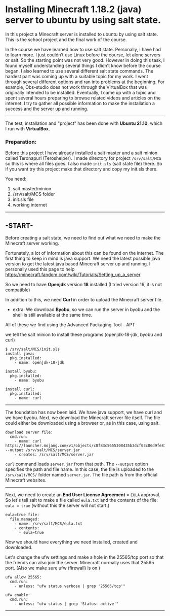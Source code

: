 # Installing Minecraft 1.18.2 (java) server to ubuntu by using salt state.

In this project a Minecraft server is installed to ubuntu by using salt state. This is the school project and the final work of the course.

In the course we have learned how to use salt state. Personally, I have had to learn more. I just couldn’t use Linux before the course, let alone servers or salt.
So the starting point was not very good. However in doing this task, I found myself understanding several things I didn’t know before the course began. I also learned to use several different salt state commands. The hardest part was coming up with a suitable topic for my work. I went through several different options and ran into problems at the beginning. For example, Obs-studio does not work through the VirtualBox that was originally intended to be installed. Eventually, I came up with a topic and spent several hours preparing to browse related videos and articles on the internet. I try to gather all possible information to make the installation a success and the server up and running.

----------

The test, installation and "project" has been done with **Ubuntu 21.10**, which I run with **VirtualBox**.

### Preparation: 
Before this project I have already installed a salt master and a salt minion called Teronapuri (Teroshelper).
I made directory for project `/srv/salt/MCS` so this is where all files goes. I also made `init.sls` (salt state file) there. So if you want try this project make that directory and copy my init.sls there. 

You need:
1. salt master/minion
2. /srv/salt/MCS folder
3. init.sls file
4. working internet

---------------

## -START-
Before creating a salt state, we need to find out what we need to make the Minecraft server working. 

Fortunately, a lot of information about this can be found on the internet. The first thing to keep in mind is java support. We need the latest possible java version to get the latest java based Minecraft server up and running. I personally used this page to help https://minecraft.fandom.com/wiki/Tutorials/Setting_up_a_server

So we need to have **Openjdk** version **18** installed (I tried version 16, it is not compatible)

In addition to this, we need **Curl** in order to upload the Minecraft server file.

+ extra: We download **Byobu**, so we can run the server in byobu and the shell is still available at the same time.

All of these we find using the Advanced Packaging Tool - APT

we tell the salt minion to install these programs (openjdk-18-jdk, byobu and curl)
```
$ /srv/salt/MCS/init.sls
install java:
  pkg.installed:
    - name: openjdk-18-jdk
     
install byobu:
  pkg.installed: 
    - name: byobu
     
install curl:
  pkg.installed:
    - name: curl
```

-----------------------

The foundation has now been laid. We have java support, we have curl and we have byobu. Next, we download the Minecraft server file itself. The file could either be downloaded using a browser or, as in this case, using salt.

```
download server file: 
  cmd.run:
    - name: curl https://launcher.mojang.com/v1/objects/c8f83c5655308435b3dcf03c06d9fe8740a77469/server.jar --output /srv/salt/MCS/server.jar
    - creates: /srv/salt/MCS/server.jar
```
`curl` command loads `server.jar` from that path. The `--output` option specifies the path and file name. In this case, the file is uploaded to the `/srv/salt/MCS/` folder named `server.jar`. The file path is from the official Minecraft websites.

-------------------------
Next, we need to create an **End User License Agreement** = `EULA` approval. So let's tell salt to make a file called `eula.txt` and the contents of the file: `eula = true` (without this the server will not start.)

```
eula=true file:
  file.managed:
    - name: /srv/salt/MCS/eula.txt
    - contents: 
      - eula=true
```
Now we should have everything we need installed, created and downloaded. 

Let's change the ufw settings and make a hole in the 25565/tcp port so that the friends can also join the server. Minecraft normally uses that 25565 port. (Also we make sure ufw (firewall) is on.)

```
ufw allow 25565:
  cmd.run:
    - unless: "ufw status verbose | grep '25565/tcp'"

ufw enable:
  cmd.run:
    - unless: "ufw status | grep 'Status: active'"
```

---------------------

